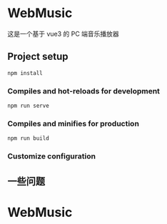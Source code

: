 # WebMusic

这是一个基于 vue3 的 PC 端音乐播放器

## Project setup

```
npm install
```

### Compiles and hot-reloads for development

```
npm run serve
```

### Compiles and minifies for production

```
npm run build
```

### Customize configuration

## 一些问题
# WebMusic
